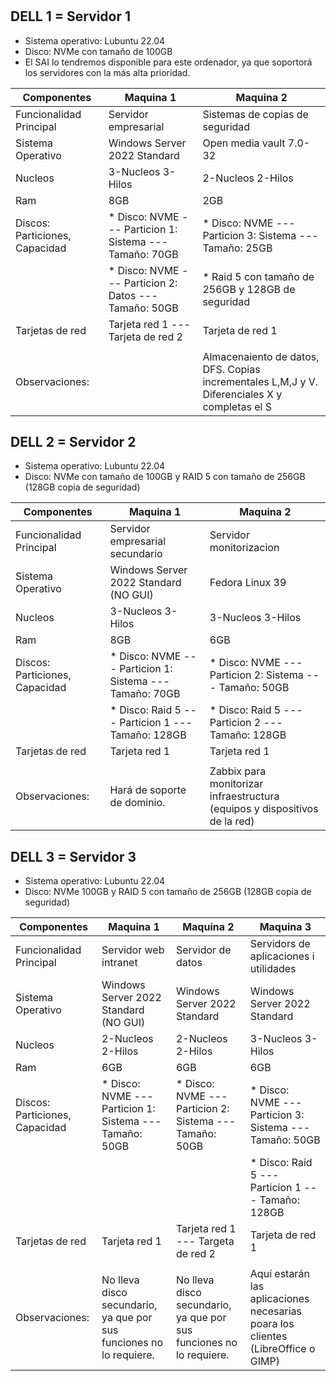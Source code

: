  # 

## DELL 1 = Servidor 1

   - Sistema operativo: Lubuntu 22.04
   - Disco: NVMe con tamaño de 100GB
   - El SAI lo tendremos disponible para este ordenador, ya que soportorá los servidores con la más alta prioridad.

| Componentes                    | Maquina 1                                                  | Maquina 2                                               |
|--------------------------------|------------------------------------------------------------|---------------------------------------------------------|
| Funcionalidad Principal        | Servidor empresarial                                       | Sistemas de copias de seguridad                         |
| Sistema Operativo              | Windows Server 2022 Standard                               | Open media vault 7.0-32                                 |
| Nucleos                        | 3-Nucleos 3-Hilos                                          | 2-Nucleos 2-Hilos                                       |
| Ram                            | 8GB                                                        | 2GB                                                     |
| Discos: Particiones, Capacidad | * Disco: NVME  --- Particion 1: Sistema  --- Tamaño: 70GB  | * Disco: NVME --- Particion 3: Sistema --- Tamaño: 25GB |
|                                | * Disco: NVME  --- Particion 2: Datos  --- Tamaño: 50GB    | * Raid 5 con tamaño de 256GB y 128GB de seguridad       |
| Tarjetas de red                | Tarjeta red 1 --- Tarjeta de red 2                         | Tarjeta de red 1                                        |
|                                |                                                            |                                                         |
| Observaciones:                 |                                                            | Almacenaiento de datos, DFS. Copias incrementales L,M,J y V. Diferenciales X y completas el S |



## DELL 2 = Servidor 2

   - Sistema operativo: Lubuntu 22.04
   - Disco: NVMe con tamaño de 100GB y RAID 5 con tamaño de 256GB (128GB copia de seguridad)

| Componentes                    | Maquina 1                                                  | Maquina 2                                                                  |
|--------------------------------|------------------------------------------------------------|----------------------------------------------------------------------------|
| Funcionalidad Principal        | Servidor empresarial secundario                            | Servidor monitorizacion                                                    |
| Sistema Operativo              | Windows Server 2022 Standard (NO GUI)                      | Fedora Linux 39                                                            |
| Nucleos                        | 3-Nucleos 3-Hilos                                          | 3-Nucleos 3-Hilos                                                          |
| Ram                            | 8GB                                                        | 6GB                                                                        |
| Discos: Particiones, Capacidad | * Disco: NVME --- Particion 1: Sistema --- Tamaño: 70GB    | * Disco: NVME --- Particion 2: Sistema --- Tamaño: 50GB                    |
|                                | * Disco: Raid 5 --- Particion 1 --- Tamaño: 128GB          | * Disco: Raid 5 --- Particion 2 --- Tamaño: 128GB                          |
| Tarjetas de red                | Tarjeta red 1                                              | Tarjeta red 1                                                              |
|                                |                                                            |                                                                            |
| Observaciones:                 | Hará de soporte de dominio.                                | Zabbix para monitorizar infraestructura (equipos y dispositivos de la red) |   


## DELL 3 = Servidor 3
  
   - Sistema operativo: Lubuntu 22.04
   - Disco: NVMe 100GB y RAID 5 con tamaño de 256GB (128GB copia de seguridad)
     
| Componentes                    | Maquina 1                                                           | Maquina 2                                                           | Maquina 3                                               |
|--------------------------------|---------------------------------------------------------------------|---------------------------------------------------------------------|---------------------------------------------------------|
| Funcionalidad Principal        | Servidor web intranet                                               | Servidor de datos                                                   | Servidors de aplicaciones i utilidades                  |
| Sistema Operativo              | Windows Server 2022 Standard (NO GUI)                               |  Windows Server 2022 Standard                                       | Windows Server 2022 Standard                            |
| Nucleos                        | 2-Nucleos 2-Hilos                                                   | 2-Nucleos 2-Hilos                                                   | 3-Nucleos 3-Hilos                                       |
| Ram                            | 6GB                                                                 | 6GB                                                                 | 6GB                                                     |
| Discos: Particiones, Capacidad | * Disco: NVME --- Particion 1: Sistema --- Tamaño: 50GB             | * Disco: NVME --- Particion 2: Sistema --- Tamaño: 50GB             | * Disco: NVME --- Particion 3: Sistema --- Tamaño: 50GB |
|                                |                                                                     |                                                                     | * Disco: Raid 5 --- Particion 1 --- Tamaño: 128GB       |
| Tarjetas de red                | Tarjeta red 1                                                       | Tarjeta red 1 --- Targeta de red 2                                  | Tarjeta de red 1                                        |
|                                |                                                                     |                                                                     |                                                         |
| Observaciones:                 | No lleva disco secundario, ya que por sus funciones no lo requiere. | No lleva disco secundario, ya que por sus funciones no lo requiere. | Aquí estarán las aplicaciones necesarias poara los clientes (LibreOffice o GIMP) |




